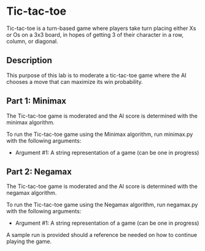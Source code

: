 # Tic-tac-toe
Tic-tac-toe is a turn-based game where players take turn placing either Xs or Os on a 3x3 board, in hopes of getting 3 of their character in a row, column, or diagonal.

## Description
This purpose of this lab is to moderate a tic-tac-toe game where the AI chooses a move that can maximize its win probability.

## Part 1: Minimax
The Tic-tac-toe game is moderated and the AI score is determined with the minimax algorithm.

To run the Tic-tac-toe game using the Minimax algorithm, run minimax.py with the following arguments:
- Argument #1: A string representation of a game (can be one in progress)

## Part 2: Negamax
The Tic-tac-toe game is moderated and the AI score is determined with the negamax algorithm.

To run the Tic-tac-toe game using the Negamax algorithm, run negamax.py with the following arguments:
- Argument #1: A string representation of a game (can be one in progress)

A sample run is provided should a reference be needed on how to continue playing the game.